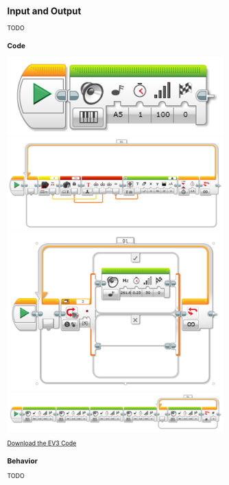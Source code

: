 ## Input and Output
TODO

### Code

<img src="https://github.com/DaveKT/ToT-Robotics-EV3/raw/master/docs/ev3/InAndOutAudio.png" alt="Image of Program Code" />

<img src="https://github.com/DaveKT/ToT-Robotics-EV3/raw/master/docs/ev3/InAndOutDistance.png" alt="Image of Program Code" />

<img src="https://github.com/DaveKT/ToT-Robotics-EV3/raw/master/docs/ev3/InAndOutNoRed.png" alt="Image of Program Code" />

<img src="https://github.com/DaveKT/ToT-Robotics-EV3/raw/master/docs/ev3/InAndOutSong.png" alt="Image of Program Code" />

[Download the EV3 Code](docs/ev3/InAndOut.ev3)


### Behavior
TODO
